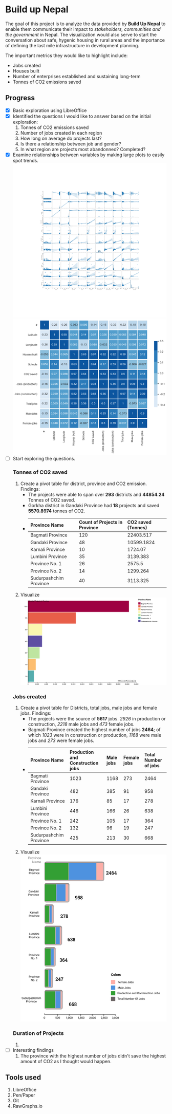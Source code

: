 # Build up Nepal

The goal of this project is to analyze the data provided by **Build Up Nepal** to enable them communicate their impact to *stakeholders, communities and the government* in Nepal.
The visualization would also serve to start the conversation about safe, hygenic housing in rural areas and the importance of defining the last mile infrastructure in development planning.

The important metrics they would like to highlight include:

- Jobs created
- Houses built
- Number of enterprises established and sustaining long-term
- Tonnes of CO2 emissions saved

## Progress

- [X] Basic exploration using LibreOffice
- [X] Identified the questions I would like to answer based on the initial exploration:
  1. Tonnes of CO2 emissions saved
  2. Number of jobs created in each region
  3. How long on average do projects last?
  4. Is there a relationship between job and gender?
  5. In what region are projects most abandonned? Completed?
- [X] Examine relationships between variables by making large plots to easily spot trends.
![pairplot](images/pairplots.png)  
![correlation](images/corr.png)
- [ ] Start exploring the questions.
    ### Tonnes of CO2 saved  
    1. Create a pivot table for district, province and CO2 emission.
        Findings:  
        - The projects were able to span over **293** districts and **44854.24** Tonnes of CO2 saved.
        - Gorkha district in Gandaki Province had **18** projects and saved **5570.8974** tonnes of CO2.
        - | Province Name | Count of Projects in Province | CO2 saved (Tonnes) |
          | ---- | ---- | ---- |
          | Bagmati Province| 120| 22403.517|
          | Gandaki Province| 48 | 10599.1824 |
          | Karnali Province| 10 | 1724.07  |
          | Lumbini Province| 35 | 3139.383 |
          | Province No. 1  | 26 | 2575.5   |
          | Province No. 2  | 14 | 1299.264 |
          | Sudurpashchim Province|  40 |  3113.325    |
    2. Visualize 
    ![co2](images/co2.png)
    ### Jobs created
    1. Create a pivot table for Districts, total jobs, male jobs and female jobs.
        Findings:
        - The projects were the source of **5617** jobs. *2926* in production or construction, 	*2218* male jobs and *473* female jobs.	
        - Bagmati Province created the highest number of jobs **2464**; of which *1023* were in construction or production, *1168* were male jobs and *273* were female jobs.
        - | Province Name | Production and Construction jobs | Male jobs | Female jobs| Total Number of jobs|
          | ---- | ---- | ---- | ---- | ---- |
          | Bagmati Province| 1023|1168|273|2464|
          | Gandaki Province| 482|385|91 |958|
          | Karnali Province| 176|85|17|278|
          | Lumbini Province| 446|166|26|638|
          | Province No. 1  | 242|105|17|364|
          | Province No. 2  | 132|96|19|247|
          | Sudurpashchim Province|  425|213|30|668|
    2. Visualize  
    ![jobs](images/jobs.png)
    ### Duration of Projects
    1.   
- [ ] Interesting findings
    1. The province with the highest number of jobs didn't save the highest amount of CO2 as I thought would happen.

## Tools used
1. LibreOffice
2. Pen/Paper
3. Git
4. RawGraphs.io
